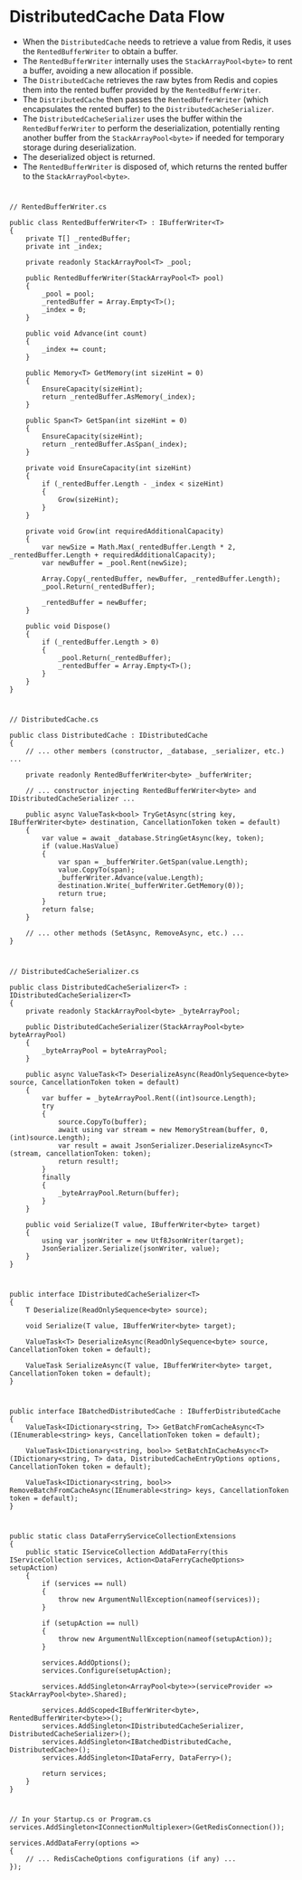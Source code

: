 # DistributedCache Data Flow
- When the `DistributedCache` needs to retrieve a value from Redis, it uses the `RentedBufferWriter` to obtain a buffer.
- The `RentedBufferWriter` internally uses the `StackArrayPool<byte>` to rent a buffer, avoiding a new allocation if possible.
- The `DistributedCache` retrieves the raw bytes from Redis and copies them into the rented buffer provided by the `RentedBufferWriter`.
- The `DistributedCache` then passes the `RentedBufferWriter` (which encapsulates the rented buffer) to the `DistributedCacheSerializer`.
- The `DistributedCacheSerializer` uses the buffer within the `RentedBufferWriter` to perform the deserialization, potentially renting another buffer from the `StackArrayPool<byte>` if needed for temporary storage during deserialization.
- The deserialized object is returned.
- The `RentedBufferWriter` is disposed of, which returns the rented buffer to the `StackArrayPool<byte>`.

#
```
// RentedBufferWriter.cs

public class RentedBufferWriter<T> : IBufferWriter<T>
{
    private T[] _rentedBuffer;
    private int _index;

    private readonly StackArrayPool<T> _pool;

    public RentedBufferWriter(StackArrayPool<T> pool)
    {
        _pool = pool;
        _rentedBuffer = Array.Empty<T>();
        _index = 0;
    }

    public void Advance(int count)
    {
        _index += count;
    }

    public Memory<T> GetMemory(int sizeHint = 0)
    {
        EnsureCapacity(sizeHint);
        return _rentedBuffer.AsMemory(_index);
    }

    public Span<T> GetSpan(int sizeHint = 0)
    {
        EnsureCapacity(sizeHint);
        return _rentedBuffer.AsSpan(_index);
    }

    private void EnsureCapacity(int sizeHint)
    {
        if (_rentedBuffer.Length - _index < sizeHint)
        {
            Grow(sizeHint);
        }
    }

    private void Grow(int requiredAdditionalCapacity)
    {
        var newSize = Math.Max(_rentedBuffer.Length * 2, _rentedBuffer.Length + requiredAdditionalCapacity);
        var newBuffer = _pool.Rent(newSize);

        Array.Copy(_rentedBuffer, newBuffer, _rentedBuffer.Length);
        _pool.Return(_rentedBuffer);

        _rentedBuffer = newBuffer;
    }

    public void Dispose()
    {
        if (_rentedBuffer.Length > 0)
        {
            _pool.Return(_rentedBuffer);
            _rentedBuffer = Array.Empty<T>();
        }
    }
}
```
#
```
// DistributedCache.cs

public class DistributedCache : IDistributedCache
{
    // ... other members (constructor, _database, _serializer, etc.) ...

    private readonly RentedBufferWriter<byte> _bufferWriter;

    // ... constructor injecting RentedBufferWriter<byte> and IDistributedCacheSerializer ...

    public async ValueTask<bool> TryGetAsync(string key, IBufferWriter<byte> destination, CancellationToken token = default)
    {
        var value = await _database.StringGetAsync(key, token);
        if (value.HasValue)
        {
            var span = _bufferWriter.GetSpan(value.Length);
            value.CopyTo(span);
            _bufferWriter.Advance(value.Length);
            destination.Write(_bufferWriter.GetMemory(0));
            return true;
        }
        return false;
    }

    // ... other methods (SetAsync, RemoveAsync, etc.) ...
}
```
#
```
// DistributedCacheSerializer.cs

public class DistributedCacheSerializer<T> : IDistributedCacheSerializer<T>
{
    private readonly StackArrayPool<byte> _byteArrayPool;

    public DistributedCacheSerializer(StackArrayPool<byte> byteArrayPool)
    {
        _byteArrayPool = byteArrayPool;
    }

    public async ValueTask<T> DeserializeAsync(ReadOnlySequence<byte> source, CancellationToken token = default)
    {
        var buffer = _byteArrayPool.Rent((int)source.Length);
        try
        {
            source.CopyTo(buffer);
            await using var stream = new MemoryStream(buffer, 0, (int)source.Length);
            var result = await JsonSerializer.DeserializeAsync<T>(stream, cancellationToken: token);
            return result!;
        }
        finally
        {
            _byteArrayPool.Return(buffer);
        }
    }

    public void Serialize(T value, IBufferWriter<byte> target)
    {
        using var jsonWriter = new Utf8JsonWriter(target);
        JsonSerializer.Serialize(jsonWriter, value);
    }
}
```
#
```
public interface IDistributedCacheSerializer<T>
{
    T Deserialize(ReadOnlySequence<byte> source);

    void Serialize(T value, IBufferWriter<byte> target);

    ValueTask<T> DeserializeAsync(ReadOnlySequence<byte> source, CancellationToken token = default);

    ValueTask SerializeAsync(T value, IBufferWriter<byte> target, CancellationToken token = default);
}
```
#
```
public interface IBatchedDistributedCache : IBufferDistributedCache
{
    ValueTask<IDictionary<string, T>> GetBatchFromCacheAsync<T>(IEnumerable<string> keys, CancellationToken token = default);

    ValueTask<IDictionary<string, bool>> SetBatchInCacheAsync<T>(IDictionary<string, T> data, DistributedCacheEntryOptions options, CancellationToken token = default);

    ValueTask<IDictionary<string, bool>> RemoveBatchFromCacheAsync(IEnumerable<string> keys, CancellationToken token = default);
}
```
#
```
public static class DataFerryServiceCollectionExtensions
{
    public static IServiceCollection AddDataFerry(this IServiceCollection services, Action<DataFerryCacheOptions> setupAction)
    {
        if (services == null)
        {
            throw new ArgumentNullException(nameof(services));
        }

        if (setupAction == null)
        {
            throw new ArgumentNullException(nameof(setupAction));
        }

        services.AddOptions();
        services.Configure(setupAction);

        services.AddSingleton<ArrayPool<byte>>(serviceProvider => StackArrayPool<byte>.Shared);

        services.AddScoped<IBufferWriter<byte>, RentedBufferWriter<byte>>();
        services.AddSingleton<IDistributedCacheSerializer, DistributedCacheSerializer>();
        services.AddSingleton<IBatchedDistributedCache, DistributedCache>();
        services.AddSingleton<IDataFerry, DataFerry>(); 

        return services;
    }
}
```
#
```
// In your Startup.cs or Program.cs
services.AddSingleton<IConnectionMultiplexer>(GetRedisConnection());

services.AddDataFerry(options =>
{
    // ... RedisCacheOptions configurations (if any) ...
});
```